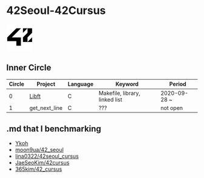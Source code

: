 # 42Seoul-42Cursus
<img src="./42_logo_black.svg" width=70p>

## Inner Circle

| Circle | Project                                                      | Language | Keyword                        | Period       |
| ------ | ------------------------------------------------------------ | -------- | ------------------------------ | ------------ |
| 0      | [Libft](https://github.com/papawolf90/42Seoul-42Cursus/tree/master/00_Libft) | C        | Makefile, library, linked list | 2020-09-28 ~ |
| 1      | get_next_line                                                | C        | ???                            | not open     |


## .md that I benchmarking
- [Ykoh](https://github.com/kohyounghwan/libft#Contents)
- [moon9ua/42_seoul](https://github.com/moon9ua/42_seoul)
- [lina0322/42seoul_cursus](https://github.com/lina0322/42seoul_cursus)
- [JaeSeoKim/42cursus](https://github.com/JaeSeoKim/42cursus)
- [365kim/42_cursus](https://github.com/365kim/42_cursus)
